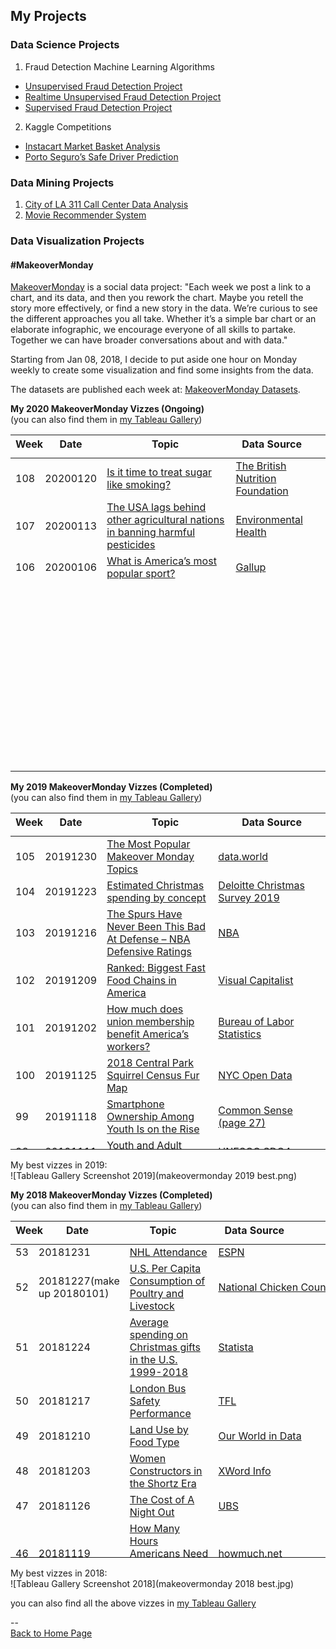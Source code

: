 <head>
 <!-- Global site tag (gtag.js) - Google Analytics -->
<script async src="https://www.googletagmanager.com/gtag/js?id=UA-112502179-1"></script>
<script>
  window.dataLayer = window.dataLayer || [];
  function gtag(){dataLayer.push(arguments);}
  gtag('js', new Date());

  gtag('config', 'UA-112502179-1');
</script>
</head>

## My Projects

### Data Science Projects
1. Fraud Detection Machine Learning Algorithms
 - [Unsupervised Fraud Detection Project](https://github.com/yudong-94/Unsupervised-Fraud-Detection-Algorithm)
 - [Realtime Unsupervised Fraud Detection Project](https://github.com/yudong-94/Realtime-Unsupervised-Fraud-Detection-Algorithm)
 - [Supervised Fraud Detection Project](https://github.com/yudong-94/Supervised-Fraud-Detection-Algorithm)
2. Kaggle Competitions
 - [Instacart Market Basket Analysis](https://github.com/yudong-94/Kaggle-Instacart-Market-Basket-Analysis)
 - [Porto Seguro’s Safe Driver Prediction](https://github.com/yudong-94/Kaggle-Safe-Driver-Prediction)


### Data Mining Projects
1. [City of LA 311 Call Center Data Analysis](https://github.com/yudong-94/City-of-LA-311-Call-Center-Data-Analysis)
2. [Movie Recommender System](https://github.com/yudong-94/My-Movie-Recommender)


### Data Visualization Projects


#### \#MakeoverMonday

[MakeoverMonday](http://www.makeovermonday.co.uk/) is a social data project:
"Each week we post a link to a chart, and its data, and then you rework the chart.
Maybe you retell the story more effectively, or find a new story in the data.
We’re curious to see the different approaches you all take. Whether it’s a simple bar chart or an elaborate infographic, we encourage everyone of all skills to partake.
Together we can have broader conversations about and with data."

Starting from Jan 08, 2018, I decide to put aside one hour on Monday weekly to create some visualization and find some insights from the data.

The datasets are published each week at: [MakeoverMonday Datasets](http://www.makeovermonday.co.uk/data/).  


**My 2020 MakeoverMonday Vizzes (Ongoing)**  
(you can also find them in [my Tableau Gallery](https://public.tableau.com/profile/yu.dong#!/))  
  

<table>
<thead style="display:block;width:100%;">
<tr style="display:block;">
<th align="left" width="5%">Week</th>
<th width="15%">Date</th>
<th width="50%">Topic</th>
<th align="left" width="30%">Data Source</th>
</tr>
</thead>
<tbody style="display:block;height:500px;overflow:auto;width:100%;">
<tr>
<td align="left">108</td>
<td>20200120</td>
<td><a href="https://yudong-94.github.io/personal-website/projects/data%20viz/MakeOverMonday20200120">Is it time to treat sugar like smoking?</a></td>
<td align="left"><a href="https://www.nutrition.org.uk/nutritioninthenews/new-reports/ndnsyears7and8.html">The British Nutrition Foundation</a></td>
</tr>
<tr>
<td align="left">107</td>
<td>20200113</td>
<td><a href="https://yudong-94.github.io/personal-website/projects/data%20viz/MakeOverMonday20200113">The USA lags behind other agricultural nations in banning harmful pesticides</a></td>
<td align="left"><a href="https://ehjournal.biomedcentral.com/articles/10.1186/s12940-019-0488-0">Environmental Health</a></td>
</tr>
<tr>
<td align="left">106</td>
<td>20200106</td>
<td><a href="https://yudong-94.github.io/personal-website/projects/data%20viz/MakeOverMonday20200106">What is America’s most popular sport?</a></td>
<td align="left"><a href="https://news.gallup.com/poll/4735/sports.aspx#1">Gallup</a></td>
</tr>
</tbody>
</table>


  
  
**My 2019 MakeoverMonday Vizzes (Completed)**  
(you can also find them in [my Tableau Gallery](https://public.tableau.com/profile/yu.dong#!/))  


<table>
<thead style="display:block;width:100%;">
<tr style="display:block;">
<th align="left" width="5%">Week</th>
<th width="15%">Date</th>
<th width="50%">Topic</th>
<th align="left" width="30%">Data Source</th>
</tr>
</thead>
<tbody style="display:block;height:500px;overflow:auto;width:100%;">
<tr>
<td align="left">105</td>
<td>20191230</td>
<td><a href="https://yudong-94.github.io/personal-website/projects/data%20viz/MakeOverMonday20191230">The Most Popular Makeover Monday Topics</a></td>
<td align="left"><a href="https://data.world/makeovermonday/2019w53">data.world</a></td>
</tr>
<tr>
<td align="left">104</td>
<td>20191223</td>
<td><a href="https://yudong-94.github.io/personal-website/projects/data%20viz/MakeOverMonday20191223">Estimated Christmas spending by concept</a></td>
<td align="left"><a href="https://www2.deloitte.com/uk/en/pages/consumer-business/articles/deloitte-christmas-survey-2019.html">Deloitte Christmas Survey 2019</a></td>
</tr>
<tr>
<td align="left">103</td>
<td>20191216</td>
<td><a href="https://yudong-94.github.io/personal-website/projects/data%20viz/MakeOverMonday20191216">The Spurs Have Never Been This Bad At Defense – NBA Defensive Ratings</a></td>
<td align="left"><a href="https://stats.nba.com/teams/defense/?sort=DEF_RATING&dir=-1&Season=2019-20&SeasonType=Regular%20Season">NBA</a></td>
</tr>
<tr>
<td align="left">102</td>
<td>20191209</td>
<td><a href="https://yudong-94.github.io/personal-website/projects/data%20viz/MakeOverMonday20191209">Ranked: Biggest Fast Food Chains in America</a></td>
<td align="left"><a href="https://www.visualcapitalist.com/biggest-fast-food-chains-in-america/">Visual Capitalist</a></td>
</tr>
<tr>
<td align="left">101</td>
<td>20191202</td>
<td><a href="https://yudong-94.github.io/personal-website/projects/data%20viz/MakeOverMonday20191202">How much does union membership benefit America’s workers?</a></td>
<td align="left"><a href="https://www.bls.gov/webapps/legacy/cpslutab2.htm">Bureau of Labor Statistics</a></td>
</tr>
<tr>
<td align="left">100</td>
<td>20191125</td>
<td><a href="https://yudong-94.github.io/personal-website/projects/data%20viz/MakeOverMonday20191125">2018 Central Park Squirrel Census Fur Map</a></td>
<td align="left"><a href="https://data.cityofnewyork.us/Environment/2018-Central-Park-Squirrel-Census-Squirrel-Data/vfnx-vebw">NYC Open Data</a></td>
</tr>
<tr>
<td align="left">99</td>
<td>20191118</td>
<td><a href="https://yudong-94.github.io/personal-website/projects/data%20viz/MakeOverMonday20191118">Smartphone Ownership Among Youth Is on the Rise</a></td>
<td align="left"><a href="https://www.commonsensemedia.org/sites/default/files/uploads/research/2019-census-8-to-18-full-report-updated.pdf">Common Sense (page 27)</a></td>
</tr>
<tr>
<td align="left">98</td>
<td>20191111</td>
<td><a href="https://yudong-94.github.io/personal-website/projects/data%20viz/MakeOverMonday20191111">Youth and Adult Literacy Rates</a></td>
<td align="left"><a href="http://data.uis.unesco.org/index.aspx?queryid=3482">UNESCO SDG4</a></td>
</tr>
<tr>
<td align="left">97</td>
<td>20191104</td>
<td><a href="https://yudong-94.github.io/personal-website/projects/data%20viz/MakeOverMonday20191104">Las Vegas Convention Attendance & Visitor Traffic: Jan 1970-Oct 2019</a></td>
<td align="left"><a href="https://www.lvcva.com/stats-and-facts/visitor-statistics/">Las Vegas Convention and Visitors Authority</a></td>
</tr>
<tr>
<td align="left">96</td>
<td>20191028</td>
<td><a href="https://yudong-94.github.io/personal-website/projects/data%20viz/MakeOverMonday20191028">World Cities Ranked by Average Annual Sunshine Hours</a></td>
<td align="left"><a href="https://en.m.wikipedia.org/wiki/List_of_cities_by_sunshine_duration">Wikipedia</a></td>
</tr>
<tr>
<td align="left">95</td>
<td>20191021</td>
<td><a href="https://yudong-94.github.io/personal-website/projects/data%20viz/MakeOverMonday20191021">The age at which most people are dying by suicide</a></td>
<td align="left"><a href="https://data.world/makeovermonday/2019w43">Office for National Statistics</a></td>
</tr>
<tr>
<td align="left">94</td>
<td>20191014</td>
<td><a href="https://yudong-94.github.io/personal-website/projects/data%20viz/MakeOverMonday20191014">Ironman World Championship Medalists</a></td>
<td align="left"><a href="https://en.wikipedia.org/wiki/Ironman_World_Championship">Wikipedia</a></td>
</tr>
<tr>
<td align="left">93</td>
<td>20191007</td>
<td><a href="https://yudong-94.github.io/personal-website/projects/data%20viz/MakeOverMonday20191007">Donations accepted by political parties</a></td>
<td align="left"><a href="http://search.electoralcommission.org.uk/?currentPage=1&rows=10&sort=AcceptedDate&order=desc&tab=1&et=pp&et=ppm&et=tp&et=perpar&et=rd&isIrishSourceYes=true&isIrishSourceNo=true&prePoll=false&postPoll=true&register=gb&register=ni&register=none&optCols=Register&optCols=CampaigningName&optCols=AccountingUnitsAsCentralParty&optCols=IsSponsorship&optCols=IsIrishSource&optCols=RegulatedDoneeType&optCols=CompanyRegistrationNumber&optCols=Postcode&optCols=NatureOfDonation&optCols=PurposeOfVisit&optCols=DonationAction&optCols=ReportedDate&optCols=IsReportedPrePoll&optCols=ReportingPeriodName&optCols=IsBequest&optCols=IsAggregation">The Electoral Commission</a></td>
</tr>
<tr>
<td align="left">92</td>
<td>20190930</td>
<td><a href="https://yudong-94.github.io/personal-website/projects/data%20viz/MakeOverMonday20190930">London Population Predictions</a></td>
<td align="left"><a href="https://data.london.gov.uk/download/projections/fcda413b-2b3a-44cd-a692-242bc45ffe24/central_trend_2017_base.xlsx">London Datastore</a></td>
</tr>
<tr>
<td align="left">91</td>
<td>20190923</td>
<td><a href="https://yudong-94.github.io/personal-website/projects/data%20viz/MakeOverMonday20190923">Evictions in San Francisco</a></td>
<td align="left"><a href="https://data.sfgov.org/Housing-and-Buildings/Eviction-Notices/5cei-gny5">DataSF</a></td>
</tr>
<tr>
<td align="left">90</td>
<td>20190916</td>
<td><a href="https://yudong-94.github.io/personal-website/projects/data%20viz/MakeOverMonday20190916">Positive Impact Events – Committments from the Event Industry for the Sustainable Development Goals</a></td>
<td align="left"><a href="https://events.myworld2030.org/">MyWorld2030 Events Survey</a></td>
</tr>
<tr>
<td align="left">89</td>
<td>20190909</td>
<td><a href="https://yudong-94.github.io/personal-website/projects/data%20viz/MakeOverMonday20190909">James Patterson Book Checkouts at Seattle Libraries</a></td>
<td align="left"><a href="https://data.seattle.gov/Community/Checkouts-by-Title/tmmm-ytt6/data">Seattle Open Data</a></td>
</tr>
<tr>
<td align="left">88</td>
<td>20190902</td>
<td><a href="https://yudong-94.github.io/personal-website/projects/data%20viz/MakeOverMonday20190902">Fall is favorite season for most Americans</a></td>
<td align="left"><a href="https://today.yougov.com/topics/lifestyle/articles-reports/2013/06/10/fall-favorite-season-most-americans-33-heartland-l">YouGov</a></td>
</tr>
<tr>
<td align="left">87</td>
<td>20190826</td>
<td><a href="https://yudong-94.github.io/personal-website/projects/data%20viz/MakeOverMonday20190826">PCs to Become the Smallest Gaming Platform in 2018</a></td>
<td align="left"><a href="https://www.statista.com/chart/13789/worldwide-video-game-revenue-forecast/">Statista</a></td>
</tr>
<tr>
<td align="left">86</td>
<td>20190819</td>
<td><a href="https://yudong-94.github.io/personal-website/projects/data%20viz/MakeOverMonday20190819">Americans touch their smartphones 2,617 times a day</a></td>
<td align="left"><a href="https://www.pewinternet.org/2018/08/22/how-teens-and-parents-navigate-screen-time-and-device-distractions/pi_2018-08-22_teens-screentime_0-01/">Pew Research Center</a></td>
</tr>
<tr>
<td align="left">85</td>
<td>20190812</td>
<td><a href="https://yudong-94.github.io/personal-website/projects/data%20viz/MakeOverMonday20190812">A bird’s-eye view of clinical trials</a></td>
<td align="left"><a href="https://www.aerodatalab.org/birds-eye-view-of-research-landscape">Aero Data Lab</a></td>
</tr>
<tr>
<td align="left">84</td>
<td>20190805</td>
<td><a href="https://yudong-94.github.io/personal-website/projects/data%20viz/MakeOverMonday20190805">The power switch: tracking Britain’s record coal-free run</a></td>
<td align="left"><a href="https://www.gridwatch.templar.co.uk/download.php">Gridwatch</a></td>
</tr>
<tr>
<td align="left">83</td>
<td>20190729</td>
<td><a href="https://yudong-94.github.io/personal-website/projects/data%20viz/MakeOverMonday20190729">STD Infections Rates in America</a></td>
<td align="left"><a href="https://wonder.cdc.gov/controller/datarequest/D128">CDC</a></td>
</tr>
<tr>
<td align="left">82</td>
<td>20190722</td>
<td><a href="https://yudong-94.github.io/personal-website/projects/data%20viz/MakeOverMonday20190722">Arsenal FC’s 2018/19 season</a></td>
<td align="left"><a href="https://www.premierleague.com/stats/top/players/goals">Premier League Stat Center</a></td>
</tr>
<tr>
<td align="left">81</td>
<td>20190715</td>
<td><a href="https://yudong-94.github.io/personal-website/projects/data%20viz/MakeOverMonday20190715">The share of Americans not having sex has reached a record high</a></td>
<td align="left"><a href="https://gssdataexplorer.norc.org/variables/5057/vshow">General Social Survey</a></td>
</tr>
<tr>
<td align="left">80</td>
<td>20190708</td>
<td><a href="https://yudong-94.github.io/personal-website/projects/data%20viz/MakeOverMonday20190708">Asylum Applications in EU</a></td>
<td align="left"><a href="http://appsso.eurostat.ec.europa.eu/nui/show.do?dataset=migr_asyappctza&lang=en">Eurostsat</a></td>
</tr>
<tr>
<td align="left">79</td>
<td>20190701</td>
<td><a href="https://yudong-94.github.io/personal-website/projects/data%20viz/MakeOverMonday20190701">Game of Thrones Deaths</a></td>
<td align="left"><a href="https://data.world/datasaurusrex/game-of-thones-deaths">David Murphy</a></td>
</tr>
<tr>
<td align="left">78</td>
<td>20190624</td>
<td><a href="https://yudong-94.github.io/personal-website/projects/data%20viz/MakeOverMonday20190624">Alcohol Consumption By Country</a></td>
<td align="left"><a href="https://www.worldatlas.com/articles/who-drinks-the-most-alcohol-consumption-by-country.html">World Atlas</a></td>
</tr>
<tr>
<td align="left">77</td>
<td>20190617</td>
<td><a href="https://yudong-94.github.io/personal-website/projects/data%20viz/MakeOverMonday20190617">Berlin Airbnb Ratings</a></td>
<td align="left"><a href="http://insideairbnb.com/get-the-data.html" rel="nofollow">Inside Airbnb</a></td>
</tr>
<tr>
<td align="left">76</td>
<td>20190610</td>
<td><a href="https://yudong-94.github.io/personal-website/projects/data%20viz/MakeOverMonday20190610">Is it wrong for same-sex couples to have sexual relations?</a></td>
<td align="left"><a href="https://gssdataexplorer.norc.org/trends/Gender%20&%20Marriage?measure=homosex" rel="nofollow">GSS Data Explorer</a></td>
</tr>
<tr>
<td align="left">75</td>
<td>20190603</td>
<td><a href="https://yudong-94.github.io/personal-website/projects/data%20viz/MakeOverMonday20190603">Sleepless in America?</a></td>
<td align="left"><a href="https://www.bls.gov/tus/database.htm" rel="nofollow">American Time Use Survey</a></td>
</tr>
<tr>
<td align="left">74</td>
<td>20190527</td>
<td><a href="https://yudong-94.github.io/personal-website/projects/data%20viz/MakeOverMonday20190527">CO2 emissions per capita</a></td>
<td align="left"><a href="http://api.worldbank.org/v2/en/indicator/EN.ATM.CO2E.PC?downloadformat=csv" rel="nofollow">World Bank</a></td>
</tr>
<tr>
<td align="left">73</td>
<td>20190520</td>
<td><a href="https://yudong-94.github.io/personal-website/projects/data%20viz/MakeOverMonday20190520">North American Bear Attacks</a></td>
<td align="left"><a href="https://en.wikipedia.org/wiki/List_of_fatal_bear_attacks_in_North_America" rel="nofollow">Wikipedia</a></td>
</tr>
<tr>
<td align="left">72</td>
<td>20190513</td>
<td><a href="https://yudong-94.github.io/personal-website/projects/data%20viz/MakeOverMonday20190513">Rhino Poaching in South Africa</a></td>
<td align="left"><a href="http://www.poachingfacts.com/poaching-statistics/rhino-poaching-statistics/" rel="nofollow">Department of Environmental Affairs</a></td>
</tr>
<tr>
<td align="left">71</td>
<td>20190506</td>
<td><a href="https://yudong-94.github.io/personal-website/projects/data%20viz/MakeOverMonday20190506">Major League Baseball Most Efficient Batters</a></td>
<td align="left"><a href="http://www.seanlahman.com/baseball-archive/statistics" rel="nofollow">Lahman’s Baseball Database</a></td>
</tr>
<tr>
<td align="left">70</td>
<td>20190429</td>
<td><a href="https://yudong-94.github.io/personal-website/projects/data%20viz/MakeOverMonday20190429">ISS Spacewalks</a></td>
<td align="left"><a href="https://www.nasa.gov/mission_pages/station/spacewalks/" rel="nofollow">NASA</a></td>
</tr>
<tr>
<td align="left">69</td>
<td>20190422</td>
<td><a href="https://yudong-94.github.io/personal-website/projects/data%20viz/MakeOverMonday20190422">Steph Curry’s Stadium Popcorn Rankings</a></td>
<td align="left"><a href="https://twitter.com/StephenCurry30" rel="nofollow">Stephen Curry</a></td>
</tr>
<tr>
<td align="left">68</td>
<td>20190415</td>
<td><a href="https://yudong-94.github.io/personal-website/projects/data%20viz/MakeOverMonday20190415">The words in ‘Info We Trust’</a></td>
<td align="left"><a href="https://infowetrust.com/inspire/" rel="nofollow">RJ Andrews (Author)</a></td>
</tr>
<tr>
<td align="left">67</td>
<td>20190408</td>
<td><a href="https://yudong-94.github.io/personal-website/projects/data%20viz/MakeOverMonday20190408">Ranking the States by Fiscal Condition</a></td>
<td align="left"><a href="https://www.mercatus.org/statefiscalrankings" rel="nofollow">Mercatus Center</a></td>
</tr>
<tr>
<td align="left">66</td>
<td>20190401</td>
<td><a href="https://yudong-94.github.io/personal-website/projects/data%20viz/MakeOverMonday20190401">Wastes on UK Beaches</a></td>
<td align="left"><a href="https://www.mcsuk.org/media/GBBC_2017_Report.pdf" rel="nofollow">Great British Beach Clean Report 2017</a></td>
</tr>
<tr>
<td align="left">65</td>
<td>20190325</td>
<td><a href="https://yudong-94.github.io/personal-website/projects/data%20viz/MakeOverMonday20190325">Consumer Spending by Generation</a></td>
<td align="left"><a href="https://finance.yahoo.com/news/chart-reveals-huge-difference-millennials-201133732.html" rel="nofollow">Bank of America Merrill Lynch</a></td>
</tr>
<tr>
<td align="left">64</td>
<td>20190318</td>
<td><a href="https://yudong-94.github.io/personal-website/projects/data%20viz/MakeOverMonday20190318">How do we really feel about women leaders?</a></td>
<td align="left"><a href="https://www2.kantar.com/l/208642/2018-11-23/823bj/208642/80069/The_Reykjavik_Index_for_Leadership_Report_DIGITAL.pdf" rel="nofollow">The Reykjavik Index for Leadership</a></td>
</tr>
<tr>
<td align="left">63</td>
<td>20190311</td>
<td><a href="https://yudong-94.github.io/personal-website/projects/data%20viz/MakeOverMonday20190311">Philadelphia Real Estate Transfers</a></td>
<td align="left"><a href="https://www.opendataphilly.org/" rel="nofollow">OpenDataPhilly</a></td>
</tr>
<tr>
<td align="left">62</td>
<td>20190304</td>
<td><a href="https://yudong-94.github.io/personal-website/projects/data%20viz/MakeOverMonday20190304">World Development Indicators – Health and Equality</a></td>
<td align="left"><a href="https://datacatalog.worldbank.org/dataset/world-development-indicators" rel="nofollow">World Bank</a></td>
</tr>
<tr>
<td align="left">61</td>
<td>20190225</td>
<td><a href="https://yudong-94.github.io/personal-website/projects/data%20viz/MakeOverMonday20190225">Economic value of the bicycle industry</a></td>
<td align="left"><a href="http://www.sqw.co.uk/" rel="nofollow">SQW</a></td>
</tr>
<tr>
<td align="left">60</td>
<td>20190218</td>
<td><a href="https://yudong-94.github.io/personal-website/projects/data%20viz/MakeOverMonday20190218">Which States Produce the Most Wind Energy</a></td>
<td align="left"><a href="https://www.chooseenergy.com/news/article/best-worst-ranked-states-wind-power/" rel="nofollow">American Wind Energy Association via Choose Engery</a></td>
</tr>
<tr>
<td align="left">59</td>
<td>20190211</td>
<td><a href="https://yudong-94.github.io/personal-website/projects/data%20viz/MakeOverMonday20190211">Trump’s “Executive Time”</a></td>
<td align="left"><a href="https://www.axios.com/donald-trump-private-schedules-leak-executive-time-34e67fbb-3af6-48df-aefb-52e02c334255.html" rel="nofollow">Axios</a></td>
</tr>
<tr>
<td align="left">58</td>
<td>20190204</td>
<td><a href="https://yudong-94.github.io/personal-website/projects/data%20viz/MakeOverMonday20190204">How Chinese New Year Compares With Thanksgiving</a></td>
<td align="left"><a href="https://www.statista.com/chart/3246/how-chinese-new-year-compares-with-thanksgiving/" rel="nofollow">Bloomberg via Statista</a></td>
</tr>
<tr>
<td align="left">57</td>
<td>20190128</td>
<td><a href="https://yudong-94.github.io/personal-website/projects/data%20viz/MakeOverMonday20190128">Digital Economy and Society Index (DESI)</a></td>
<td align="left"><a href="https://digital-agenda-data.eu/charts/desi-components" rel="nofollow">European Commission</a></td>
</tr>
<tr>
<td align="left">56</td>
<td>20190121</td>
<td><a href="https://yudong-94.github.io/personal-website/projects/data%20viz/MakeOverMonday20190121">Energy Use at 10 Downing Street</a></td>
<td align="left"><a href="https://platform.carbonculture.net/apps/studydata/data-download?year=2018&id=9&subject=places" rel="nofollow">CarbonCulture</a></td>
</tr>
<tr>
<td align="left">55</td>
<td>20190114</td>
<td><a href="https://yudong-94.github.io/personal-website/projects/data%20viz/MakeOverMonday20190114">How many people earned the Federal minimum wage or less in each State?</a></td>
<td align="left"><a href="https://www.bls.gov/opub/reports/minimum-wage/2017/home.htm" rel="nofollow">Bureau of Labor Statistics</a></td>
</tr>
<tr>
<td align="left">54</td>
<td>20190107</td>
<td><a href="https://yudong-94.github.io/personal-website/projects/data%20viz/MakeOverMonday20190107">Press Freedom’s Dark Horizon</a></td>
<td align="left"><a href="https://freedomhouse.org/sites/default/files/FOTP1980-FOTP2017_Public-Data.xlsx" rel="nofollow">Freedomhouse.org</a></td>
</tr>
</tbody>
</table>



My best vizzes in 2019:  
![Tableau Gallery Screenshot 2019](makeovermonday 2019 best.png)  



**My 2018 MakeoverMonday Vizzes (Completed)**  
(you can also find them in [my Tableau Gallery](https://public.tableau.com/profile/yu.dong#!/))  

<table>
<thead style="display:block;width:100%;">
<tr style="display:block;">
<th align="left" width="3%">Week</th>
<th width="20%">Date</th>
<th width="40%">Topic</th>
<th align="left" width="37%">Data Source</th>
</tr>
</thead>
<tbody style="display:block;height:500px;overflow:auto;width:100%;">
<tr>
<td align="left">53</td>
<td>20181231</td>
<td><a href="https://yudong-94.github.io/personal-website/projects/data%20viz/MakeOverMonday20181231">NHL Attendance</a></td>
<td align="left"><a href="http://www.espn.com/nhl/attendance/_/year/2018" rel="nofollow">ESPN</a></td>
</tr>
<tr>
<td align="left">52</td>
<td>20181227(make up 20180101)</td>
<td><a href="https://yudong-94.github.io/personal-website/projects/data%20viz/MakeOverMonday20181227">U.S. Per Capita Consumption of Poultry and Livestock</a></td>
<td align="left"><a href="http://www.nationalchickencouncil.org/about-the-industry/statistics/per-capita-consumption-of-poultry-and-livestock-1965-to-estimated-2012-in-pounds/" rel="nofollow">National Chicken Council</a></td>
</tr>
<tr>
<td align="left">51</td>
<td>20181224</td>
<td><a href="https://yudong-94.github.io/personal-website/projects/data%20viz/MakeOverMonday20181224">Average spending on Christmas gifts in the U.S. 1999-2018</a></td>
<td align="left"><a href="https://www.statista.com/statistics/246963/christmas-spending-in-the-us-during-november/" rel="nofollow">Statista</a></td>
</tr>
<tr>
<td align="left">50</td>
<td>20181217</td>
<td><a href="https://yudong-94.github.io/personal-website/projects/data%20viz/MakeOverMonday20181217">London Bus Safety Performance</a></td>
<td align="left"><a href="https://tfl.gov.uk/corporate/publications-and-reports/bus-safety-data" rel="nofollow">TFL</a></td>
</tr>
<tr>
<td align="left">49</td>
<td>20181210</td>
<td><a href="https://yudong-94.github.io/personal-website/projects/data%20viz/MakeOverMonday20181210">Land Use by Food Type</a></td>
<td align="left"><a href="https://ourworldindata.org/grapher/land-use-per-gram-of-protein-by-food-type" rel="nofollow">Our World in Data</a></td>
</tr>
<tr>
<td align="left">48</td>
<td>20181203</td>
<td><a href="https://yudong-94.github.io/personal-website/projects/data%20viz/MakeOverMonday20181203">Women Constructors in the Shortz Era</a></td>
<td align="left"><a href="https://www.xwordinfo.com/" rel="nofollow">XWord Info</a></td>
</tr>
<tr>
<td align="left">47</td>
<td>20181126</td>
<td><a href="https://yudong-94.github.io/personal-website/projects/data%20viz/MakeOverMonday20181126">The Cost of A Night Out</a></td>
<td align="left"><a href="https://www.ubs.com/microsites/prices-earnings/en/stories/7-dinner-in-paris-party-in-miami-the-cheapest-and-priciest-cities-for-a-night-out/" rel="nofollow">UBS</a></td>
</tr>
<tr>
<td align="left">46</td>
<td>20181119</td>
<td><a href="https://yudong-94.github.io/personal-website/projects/data%20viz/MakeOverMonday20181119">How Many Hours Americans Need to Work to Pay Their Mortgage</a></td>
<td align="left"><a href="https://howmuch.net/sources/hours-work-afford-home" rel="nofollow">howmuch.net</a></td>
</tr>
<tr>
<td align="left">45</td>
<td>20181112</td>
<td><a href="https://yudong-94.github.io/personal-website/projects/data%20viz/MakeOverMonday20181112">Diversity in Tech</a></td>
<td align="left"><a href="https://docs.google.com/spreadsheets/d/1e5jevLJTK9Aayob2msk4Ss9qIMCqfris4m_m0kXO-7s/edit#gid=65558231" rel="nofollow">Company and Press Reports</a></td>
</tr>
<tr>
<td align="left">44</td>
<td>20181105</td>
<td><a href="https://yudong-94.github.io/personal-website/projects/data%20viz/MakeOverMonday20181105">US Population Projection by Age Group 2016-2060</a></td>
<td align="left"><a href="https://www.census.gov/data/datasets/2017/demo/popproj/2017-popproj.html" rel="nofollow">United States Census Bureau</a></td>
</tr>
<tr>
<td align="left">43</td>
<td>20181029</td>
<td><a href="https://yudong-94.github.io/personal-website/projects/data%20viz/MakeOverMonday20181029">Washing Hands After Going to the Toilet</a></td>
<td align="left"><a href="https://d25d2506sfb94s.cloudfront.net/cumulus_uploads/document/yifb4ww12p/YouGov%20washing%20hands.pdf" rel="nofollow">YouGov</a></td>
</tr>
<tr>
<td align="left">42</td>
<td>20181022</td>
<td><a href="https://yudong-94.github.io/personal-website/projects/data%20viz/MakeOverMonday20181022">Beer Cost at Every MLB Stadium</a></td>
<td align="left"><a href="https://www.teammarketing.com/" rel="nofollow">Team Marketing Report</a></td>
</tr>
<tr>
<td align="left">41</td>
<td>20181015</td>
<td><a href="https://yudong-94.github.io/personal-website/projects/data%20viz/MakeOverMonday20181015">Total Number of Women the House of Representatives: 1917-2018</a></td>
<td align="left"><a href="https://fas.org/sgp/crs/misc/RL30261.pdf" rel="nofollow">Congressional Research Service</a></td>
</tr>
<tr>
<td align="left">40</td>
<td>20181008</td>
<td><a href="https://yudong-94.github.io/personal-website/projects/data%20viz/MakeOverMonday20181008">5-Year Cancer Survival Rates in US</a></td>
<td align="left"><a href="https://ourworldindata.org/cancer#are-death-rates-from-cancer-rising" rel="nofollow">Our World in Data</a></td>
</tr>
<tr>
<td align="left">39</td>
<td>20181001</td>
<td><a href="https://yudong-94.github.io/personal-website/projects/data%20viz/MakeOverMonday20181001">Avocado Prices</a></td>
<td align="left"><a href="http://www.hassavocadoboard.com/retail/volume-and-price-data" rel="nofollow">Hass Avocado Board</a></td>
</tr>
<tr>
<td align="left">38</td>
<td>20180924</td>
<td><a href="https://yudong-94.github.io/personal-website/projects/data%20viz/MakeOverMonday20180924">Visualzing Equality</a></td>
<td align="left"><a href="http://data.em2030.org/wp-content/uploads/2018/09/EM2030-2018-Global-Report.pdf" rel="nofollow">EM 2030</a></td>
</tr>
<tr>
<td align="left">37</td>
<td>20180917</td>
<td><a href="https://yudong-94.github.io/personal-website/projects/data%20viz/MakeOverMonday20180917">Train Versus Plane in Europe</a></td>
<td align="left"><a href="https://github.com/dw-data/travel-cost">DW Data</a></td>
</tr>
<tr>
<td align="left">36</td>
<td>20180910</td>
<td><a href="https://yudong-94.github.io/personal-website/projects/data%20viz/MakeOverMonday20180910">Paying the President</a></td>
<td align="left"><a href="https://www.propublica.org/datastore/dataset/spending-at-trump-properties" rel="nofollow">ProPublica</a></td>
</tr>
<tr>
<td align="left">35</td>
<td>20180903</td>
<td><a href="https://yudong-94.github.io/personal-website/projects/data%20viz/MakeOverMonday20180903">Nike Factory Locations</a></td>
<td align="left"><a href="http://manufacturingmap.nikeinc.com/" rel="nofollow">Nike Inc.</a></td>
</tr>
<tr>
<td align="left">34</td>
<td>20180827</td>
<td><a href="https://yudong-94.github.io/personal-website/projects/data%20viz/MakeOverMonday20180827">Wearable Devices</a></td>
<td align="left"><a href="https://www.crowdflower.com/data-for-everyone/" rel="nofollow">Figure Eight</a></td>
</tr>
<tr>
<td align="left">33</td>
<td>20180820</td>
<td><a href="https://yudong-94.github.io/personal-website/projects/data%20viz/MakeOverMonday20180820">ACLED: Visualizing Conflict</a></td>
<td align="left"><a href="https://www.acleddata.com/data/" rel="nofollow">ACLED</a></td>
</tr>
<tr>
<td align="left">32</td>
<td>20180813</td>
<td><a href="https://yudong-94.github.io/personal-website/projects/data%20viz/MakeOverMonday20180813">Anthony Bourdain’s Travels</a></td>
<td align="left"><a href="https://twitter.com/christinezhang" rel="nofollow">@ChristineZhang</a></td>
</tr>
<tr>
<td align="left">31</td>
<td>20180806</td>
<td><a href="https://yudong-94.github.io/personal-website/projects/data%20viz/MakeOverMonday20180806">How Much Your Country Spends on Research &amp; Development</a></td>
<td align="left"><a href="http://data.uis.unesco.org/Index.aspx?DataSetCode=SCN_DS" rel="nofollow">UNESCO Institute for Statistics</a></td>
</tr>
<tr>
<td align="left">30</td>
<td>20180730</td>
<td><a href="https://yudong-94.github.io/personal-website/projects/data%20viz/MakeOverMonday20180730">Big Mac Index</a></td>
<td align="left"><a href="https://github.com/TheEconomist/big-mac-data/tree/master/output-data">The Economist</a></td>
</tr>
<tr>
<td align="left">29</td>
<td>20180723</td>
<td><a href="https://yudong-94.github.io/personal-website/projects/data%20viz/MakeOverMonday20180723">OECD Parental Leave System</a></td>
<td align="left"><a href="https://www.oecd.org/els/soc/PF2_1_Parental_leave_systems.pdf" rel="nofollow">OECD</a></td>
</tr>
<tr>
<td align="left">28</td>
<td>20180716</td>
<td><a href="https://yudong-94.github.io/personal-website/projects/data%20viz/MakeOverMonday20180716">Historical NBA Team Spending Against the Cap</a></td>
<td align="left"><a href="http://www.celticshub.com/2017/12/07/nba-player-salaries-1991-2017/" rel="nofollow">CeltsHub</a></td>
</tr>
<tr>
<td align="left">27</td>
<td>20180709</td>
<td><a href="https://yudong-94.github.io/personal-website/projects/data%20viz/MakeOverMonday20180709">Volcano Eruptions</a></td>
<td align="left"><a href="https://volcano.si.edu/list_volcano_holocene.cfm" rel="nofollow">Global Volcanism Program</a></td>
</tr>
<tr>
<td align="left">26</td>
<td>20180702</td>
<td><a href="https://yudong-94.github.io/personal-website/projects/data%20viz/MakeOverMonday20180702">Rat Sightings in NYC</a></td>
<td align="left"><a href="https://nycopendata.socrata.com/Social-Services/Rat-Sightings/3q43-55fe/data" rel="nofollow">NYC Open Data</a></td>
</tr>
<tr>
<td align="left">25</td>
<td>20180625</td>
<td><a href="https://yudong-94.github.io/personal-website/projects/data%20viz/MakeOverMonday20180625">London Cycle Hire Usage</a></td>
<td align="left"><a href="http://cycling.data.tfl.gov.uk/" rel="nofollow">Transport for London</a></td>
</tr>
<tr>
<td align="left">24</td>
<td>20180618</td>
<td><a href="https://yudong-94.github.io/personal-website/projects/data%20viz/MakeOverMonday20180618">U.S. Influenza Surveillance Report</a></td>
<td align="left"><a href="https://gis.cdc.gov/grasp/fluview/fluportaldashboard.html" rel="nofollow">CDC</a></td>
</tr>
<tr>
<td align="left">23</td>
<td>20180611</td>
<td><a href="https://yudong-94.github.io/personal-website/projects/data%20viz/MakeOverMonday20180611">Tourism Density Index</a></td>
<td align="left"><a href="https://intrepidgroup.bynder.com/transfer/bdd0abcac448329ed4c9057327b6ca660742e4b5ea16f18bd5a343b2c6d0d0c8" rel="nofollow">Intrepid Travel</a></td>
</tr>
<tr>
<td align="left">22</td>
<td>20180604</td>
<td><a href="https://yudong-94.github.io/personal-website/projects/data%20viz/MakeOverMonday20180604">UK Gender Gap</a></td>
<td align="left"><a href="https://www.gov.uk/report-gender-pay-gap-data" rel="nofollow">GOV.UK</a></td>
</tr>
<tr>
<td align="left">21</td>
<td>20180528</td>
<td><a href="https://yudong-94.github.io/personal-website/projects/data%20viz/MakeOverMonday20180528">The World’s Most Expensive Prime Property</a></td>
<td align="left"><a href="https://www.weforum.org/agenda/2018/04/chart-of-the-day-the-worlds-most-expensive-prime-property" rel="nofollow">WeForum</a></td>
</tr>
<tr>
<td align="left">20</td>
<td>20180521</td>
<td><a href="https://yudong-94.github.io/personal-website/projects/data%20viz/MakeOverMonday20180521">Premier League Rank Prediction Vesus Reality</a></td>
<td align="left"><a href="https://amp.theguardian.com/football/2018/may/15/premier-league-2017-18-season-predictions-versus-reality" rel="nofollow">The Guardian</a></td>
</tr>
<tr>
<td align="left">19</td>
<td>20180514</td>
<td><a href="https://yudong-94.github.io/personal-website/projects/data%20viz/MakeOverMonday20180514">Traffic Jam in Europe</a></td>
<td align="left"><a href="http://www.euronews.com/2018/02/07/which-european-commuters-spend-the-most-time-in-traffic-jams-" rel="nofollow">Euronews</a></td>
</tr>
<tr>
<td align="left">18</td>
<td>20180507</td>
<td><a href="https://yudong-94.github.io/personal-website/projects/data%20viz/MakeOverMonday20180507">Toughest Sport by Skill</a></td>
<td align="left"><a href="http://www.espn.com/espn/page2/sportSkills" rel="nofollow">ESPN</a></td>
</tr>
<tr>
<td align="left">17</td>
<td>20180430</td>
<td><a href="https://yudong-94.github.io/personal-website/projects/data%20viz/MakeOverMonday20180430">Bee Colony Loss in the US</a></td>
<td align="left"><a href="https://bip2.beeinformed.org/loss-map/" rel="nofollow">BeeInformed</a></td>
</tr>
<tr>
<td align="left">16</td>
<td>20180423</td>
<td><a href="https://yudong-94.github.io/personal-website/projects/data%20viz/MakeOverMonday20180423">Ecological Footprint per Capita</a></td>
<td align="left"><a href="https://data.world/footprint/nfa-2018-edition" rel="nofollow">Global Footprint Network</a></td>
</tr>
<tr>
<td align="left">15</td>
<td>20180416</td>
<td><a href="https://yudong-94.github.io/personal-website/projects/data%20viz/MakeOverMonday20180416">Zambia Southern Province Confirmed Malaria Cases</a></td>
<td align="left">Simulated data from <a href="http://visualizenomalaria.org" rel="nofollow">http://visualizenomalaria.org</a>, contact <a href="mailto:jdrummey@path.org">jdrummey@path.org</a> for data question</td>
</tr>
<tr>
<td align="left">14</td>
<td>20180409</td>
<td><a href="https://yudong-94.github.io/personal-website/projects/data%20viz/MakeOverMonday20180409">Arctic Sea Ice Extent</a></td>
<td align="left"><a href="https://nsidc.org/" rel="nofollow">National Snow &amp; Ice Data Center</a></td>
</tr>
<tr>
<td align="left">13</td>
<td>20180402</td>
<td><a href="https://yudong-94.github.io/personal-website/projects/data%20viz/MakeOverMonday20180402">World Wine Production</a></td>
<td align="left"><a href="http://www.oiv.int/public/medias/5287/oiv-noteconjmars2017-en.pdf" rel="nofollow">International Organisation of Vine and Wine</a></td>
</tr>
<tr>
<td align="left">12</td>
<td>20180326</td>
<td><a href="https://yudong-94.github.io/personal-website/projects/data%20viz/MakeOverMonday20180326">Top 10 Popular Chocolate Bar Brands in the UK</a></td>
<td align="left"><a href="https://www.cda.eu/" rel="nofollow">CDA</a></td>
</tr>
<tr>
<td align="left">11</td>
<td>20180319</td>
<td><a href="https://yudong-94.github.io/personal-website/projects/data%20viz/MakeOverMonday20180319">UK Pet Population</a></td>
<td align="left"><a href="https://www.pfma.org.uk/pet-population-2017" rel="nofollow">Pet Food Manufacturer’s Association</a></td>
</tr>
<tr>
<td align="left">10</td>
<td>20180312</td>
<td><a href="https://yudong-94.github.io/personal-website/projects/data%20viz/MakeOverMonday20180312">Growth in Irish Whiskey Sales</a></td>
<td align="left">
<a href="https://twitter.com/Bordbia" rel="nofollow">Board Bia</a> via <a href="https://twitter.com/TheIWSR" rel="nofollow">The IWSR</a>
</td>
</tr>
<tr>
<td align="left">9</td>
<td>20180305</td>
<td><a href="https://yudong-94.github.io/personal-website/projects/data%20viz/MakeOverMonday20180305">Survey on Gender Equality Measurements Awareness of Policymakers in Five Countries</a></td>
<td align="left"><a href="http://www.equalmeasures2030.org/products/policymaker-report/" rel="nofollow">Equal Measures 2030</a></td>
</tr>
<tr>
<td align="left">8</td>
<td>20180226</td>
<td><a href="https://yudong-94.github.io/personal-website/projects/data%20viz/MakeOverMonday20180226">World Economic Freedom</a></td>
<td align="left"><a href="https://www.fraserinstitute.org/economic-freedom/dataset" rel="nofollow">Fraser Institute</a></td>
</tr>
<tr>
<td align="left">7</td>
<td>20180219</td>
<td><a href="https://yudong-94.github.io/personal-website/projects/data%20viz/MakeOverMonday20180219">World Drugs and Medicine Trade</a></td>
<td align="left"><a href="http://www.trademap.org/Country_SelProduct_TS.aspx" rel="nofollow">TradeMap.org</a></td>
</tr>
<tr>
<td align="left">6</td>
<td>0180212</td>
<td><a href="https://yudong-94.github.io/personal-website/projects/data%20viz/MakeOverMonday20180212">The Winter Olympics</a></td>
<td align="left"><a href="http://sports-reference.com/" rel="nofollow">Sports-Reference.com</a></td>
</tr>
<tr>
<td align="left">5</td>
<td>20180205</td>
<td><a href="https://yudong-94.github.io/personal-website/projects/data%20viz/MakeOverMonday20180205">US Baseball Players Ethnicity</a></td>
<td align="left"><a href="http://sabr.org/" rel="nofollow">SABR.org</a></td>
</tr>
<tr>
<td align="left">4</td>
<td>20180129</td>
<td><a href="https://yudong-94.github.io/personal-website/projects/data%20viz/MakeOverMonday20180129">Most Profitable Companies</a></td>
<td align="left"><a href="https://www.titlemax.com/" rel="nofollow">TitleMax</a></td>
</tr>
<tr>
<td align="left">3</td>
<td>20180122</td>
<td><a href="https://yudong-94.github.io/personal-website/projects/data%20viz/MakeOverMonday20180122">Movement of Turkey Vultures in North and South America</a></td>
<td align="left"><a href="http://movebank.org/" rel="nofollow">Movebank.org</a></td>
</tr>
<tr>
<td align="left">2</td>
<td>20180115</td>
<td><a href="https://yudong-94.github.io/personal-website/projects/data%20viz/MakeOverMonday20180115">U.S. Household Income Distribution by State</a></td>
<td align="left"><a href="https://factfinder.census.gov/faces/nav/jsf/pages/index.xhtml" rel="nofollow">US Census Bureau</a></td>
</tr>
<tr>
<td align="left" width="5%">1</td>
<td width="15%">20180108</td>
<td width="45%"><a href="https://yudong-94.github.io/personal-website/projects/dataviz/MakeOverMonday20180108">Across the globe, personality is rated as more important than looks</a></td>
<td align="left" width="35%"><a href="https://d25d2506sfb94s.cloudfront.net/cumulus_uploads/document/ucgs0hwj7h/YouGov%20global%20partner%20preferences.pdf" rel="nofollow">YouGov</a></td>
</tr>
</tbody>
</table>

  

My best vizzes in 2018:  
![Tableau Gallery Screenshot 2018](makeovermonday 2018 best.jpg)  

you can also find all the above vizzes in [my Tableau Gallery](https://public.tableau.com/profile/yu.dong#!/)  

--  
<a href="https://yudong-94.github.io/personal-website/" title="Back to Home Page">Back to Home Page</a>
